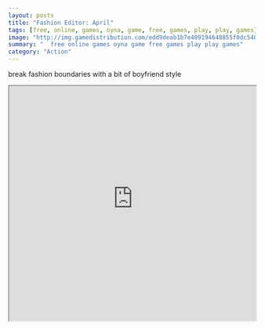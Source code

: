 ```yaml
---
layout: posts
title: "Fashion Editor: April"
tags: [free, online, games, oyna, game, free, games, play, play, games]
image: "http://img.gamedistribution.com/edd9deab1b7e409194648855f0dc548f.jpg"
summary: "  free online games oyna game free games play play games"
category: "Action"
---
```


break fashion boundaries with a bit of boyfriend style

<iframe width="100%" height="480px;" src="http://flash.gamedistribution.com?game=edd9deab1b7e409194648855f0dc548f"></iframe>